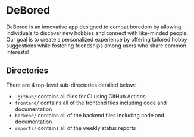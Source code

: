 # DeBored

DeBored is an innovative app designed to combat boredom by allowing individuals to discover new hobbies and connect with like-minded people. Our goal is to create a personalized experience by offering tailored hobby suggestions while fostering friendships among users who share common interests!

## Directories

There are 4 top-level sub-directories detailed below:
- `.github/` contains all files for CI using GitHub Actions
- `frontend/` contains all of the frontend files including code and documentation
- `backend/` contains all of the backend files including code and documentation
- `reports/` contains all of the weekly status reports
